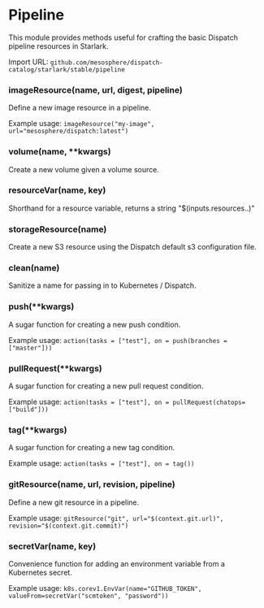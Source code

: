 
# Pipeline

This module provides methods useful for crafting the basic Dispatch pipeline resources in Starlark.

Import URL: `github.com/mesosphere/dispatch-catalog/starlark/stable/pipeline`

### imageResource(name, url, digest, pipeline)


Define a new image resource in a pipeline.

Example usage: `imageResource("my-image", url="mesosphere/dispatch:latest")`


### volume(name, **kwargs)


Create a new volume given a volume source.


### resourceVar(name, key)


Shorthand for a resource variable, returns a string "$(inputs.resources.<name>.<key>)"


### storageResource(name)


Create a new S3 resource using the Dispatch default s3 configuration file.


### clean(name)


Sanitize a name for passing in to Kubernetes / Dispatch.


### push(**kwargs)


A sugar function for creating a new push condition.

Example usage: `action(tasks = ["test"], on = push(branches = ["master"]))`


### pullRequest(**kwargs)


A sugar function for creating a new pull request condition.

Example usage: `action(tasks = ["test"], on = pullRequest(chatops=["build"]))`


### tag(**kwargs)


A sugar function for creating a new tag condition.

Example usage: `action(tasks = ["test"], on = tag())`


### gitResource(name, url, revision, pipeline)


Define a new git resource in a pipeline.

Example usage: `gitResource("git", url="$(context.git.url)", revision="$(context.git.commit)")`


### secretVar(name, key)


Convenience function for adding an environment variable from a Kubernetes secret.

Example usage: `k8s.corev1.EnvVar(name="GITHUB_TOKEN", valueFrom=secretVar("scmtoken", "password"))`



